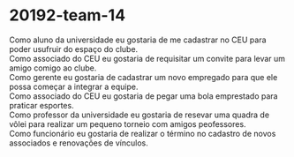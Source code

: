 # 20192-team-14
Como aluno da universidade eu gostaria de me cadastrar no CEU para poder usufruir do espaço do clube.  
Como associado do CEU eu gostaria de requisitar um convite para levar um amigo comigo ao clube.  
Como gerente eu gostaria de cadastrar um novo empregado para que ele possa começar a integrar a equipe.  
Como associado do CEU eu gostaria de pegar uma bola emprestado para praticar esportes.  
Como professor da universidade eu gostaria de resevar uma quadra de vôlei para realizar um pequeno torneio com amigos peofessores.  
Como funcionário eu gostaria de realizar o término no cadastro de novos associados e renovações de vínculos.
